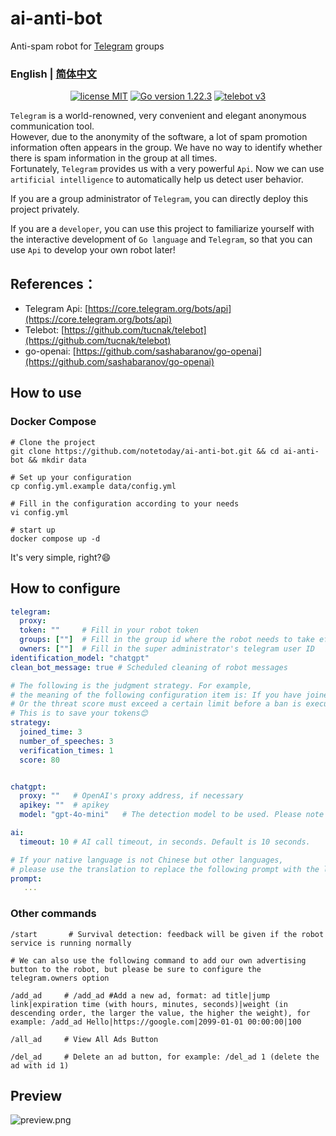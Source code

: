 # ai-anti-bot

Anti-spam robot for [Telegram](https://telegram.org/) groups

### English | [简体中文](wiki/readme_zh.md)

<p align="center">
<a href="https://opensource.org/licenses/MIT"><img src="https://img.shields.io/badge/license-MIT-blue" alt="license MIT"></a>
<a href="https://golang.org"><img src="https://img.shields.io/badge/Golang-1.22.3-red" alt="Go version 1.22.3"></a>
<a href="https://github.com/tucnak/telebot"><img src="https://img.shields.io/badge/Telebot Framework-v3-lightgrey" alt="telebot v3"></a>
</p>

`Telegram` is a world-renowned, very convenient and elegant anonymous communication tool.        
However, due to the anonymity of the software, a lot of spam promotion information often appears in the group. We have no way to identify whether there is spam information in the group at all times.      
Fortunately, `Telegram` provides us with a very powerful `Api`. Now we can use `artificial intelligence` to automatically help us detect user behavior.     

If you are a group administrator of `Telegram`, you can directly deploy this project privately.     

If you are a `developer`, you can use this project to familiarize yourself with the interactive development of `Go language` and `Telegram`, so that you can use `Api` to develop your own robot later!


## References：
- Telegram Api: [https://core.telegram.org/bots/api](https://core.telegram.org/bots/api)      
- Telebot: [https://github.com/tucnak/telebot](https://github.com/tucnak/telebot)
- go-openai: [https://github.com/sashabaranov/go-openai](https://github.com/sashabaranov/go-openai)

## How to use

### Docker Compose

```shell
# Clone the project
git clone https://github.com/notetoday/ai-anti-bot.git && cd ai-anti-bot && mkdir data

# Set up your configuration
cp config.yml.example data/config.yml

# Fill in the configuration according to your needs
vi config.yml

# start up
docker compose up -d
```
It's very simple, right?😄

## How to configure
```yml
telegram:
  proxy:
  token: ""     # Fill in your robot token
  groups: [""]  # Fill in the group id where the robot needs to take effect
  owners: [""]  # Fill in the super administrator's telegram user ID
identification_model: "chatgpt"
clean_bot_message: true # Scheduled cleaning of robot messages

# The following is the judgment strategy. For example, 
# the meaning of the following configuration item is: If you have joined the group for more than 3 days and have spoken more than 3 times or have been verified once, you do not need to verify again.
# Or the threat score must exceed a certain limit before a ban is executed
# This is to save your tokens😊
strategy:
  joined_time: 3
  number_of_speeches: 3
  verification_times: 1
  score: 80


chatgpt:
  proxy: ""   # OpenAI's proxy address, if necessary
  apikey: ""  # apikey
  model: "gpt-4o-mini"   # The detection model to be used. Please note that versions below gpt4 do not support image and file interaction.

ai:
  timeout: 10 # AI call timeout, in seconds. Default is 10 seconds.

# If your native language is not Chinese but other languages, 
# please use the translation to replace the following prompt with the language you want.
prompt:
   ...
```

### Other commands
```
/start       # Survival detection: feedback will be given if the robot service is running normally

# We can also use the following command to add our own advertising button to the robot, but please be sure to configure the telegram.owners option

/add_ad     # /add_ad #Add a new ad, format: ad title|jump link|expiration time (with hours, minutes, seconds)|weight (in descending order, the larger the value, the higher the weight), for example: /add_ad Hello|https://google.com|2099-01-01 00:00:00|100

/all_ad     # View All Ads Button

/del_ad     # Delete an ad button, for example: /del_ad 1 (delete the ad with id 1)
```

## Preview
![preview.png](wiki/preview.png)
